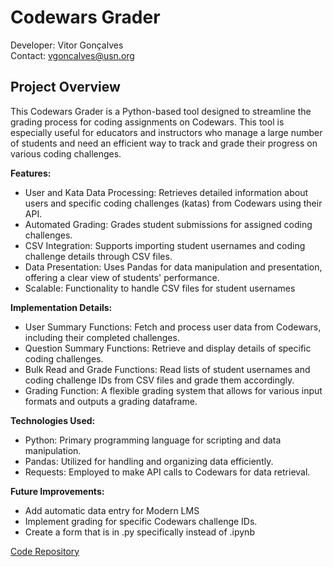 
# Codewars Grader
Developer: Vitor Gonçalves </br>
Contact: vgoncalves@usn.org
## Project Overview

This Codewars Grader is a Python-based tool designed to streamline the grading process for coding assignments on Codewars. This tool is especially useful for educators and instructors who manage a large number of students and need an efficient way to track and grade their progress on various coding challenges.


**Features:**
- User and Kata Data Processing: Retrieves detailed information about users and specific coding challenges (katas) from Codewars using their API.
- Automated Grading: Grades student submissions for assigned coding challenges.
- CSV Integration: Supports importing student usernames and coding challenge details through CSV files.
- Data Presentation: Uses Pandas for data manipulation and presentation, offering a clear view of students' performance.
- Scalable: Functionality to handle CSV files for student usernames

**Implementation Details:**
- User Summary Functions: Fetch and process user data from Codewars, including their completed challenges.
- Question Summary Functions: Retrieve and display details of specific coding challenges.
- Bulk Read and Grade Functions: Read lists of student usernames and coding challenge IDs from CSV files and grade them accordingly.
- Grading Function: A flexible grading system that allows for various input formats and outputs a grading dataframe.

**Technologies Used:**
- Python: Primary programming language for scripting and data manipulation.
- Pandas: Utilized for handling and organizing data efficiently.
- Requests: Employed to make API calls to Codewars for data retrieval.

**Future Improvements:**
- Add automatic data entry for Modern LMS
- Implement grading for specific Codewars challenge IDs.
- Create a form that is in .py specifically instead of .ipynb

[Code Repository](https://github.com/vvttrr/codewars-autograder)


